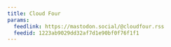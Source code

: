 ```yaml
---
title: Cloud Four
params:
  feedlink: https://mastodon.social/@cloudfour.rss
  feedid: 1223ab9029dd32af7d1e90bf0f76f1f1
---
```

